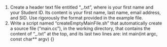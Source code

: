 1. Create a header text file entitled “<Firstname>_<SID>.txt”, where <Firstname> is your
first name and <SID> your Student ID. Its content is your first name, last name, email
address, and SID. Use rigorously the format provided in the example file.
2. Write a script named “createEmptyMainFile.sh” that automatically create a source file
(“main.cc”), in the working directory, that contains the content of
“<Firstname>_<SID>.txt” at the top, and its last two lines are:
int main(int argc, const char** argv)
{}
